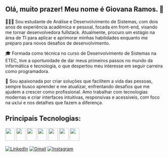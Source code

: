 ## Olá, muito prazer! Meu nome é Giovana Ramos. 🥰

👩🏻‍💻 Sou estudante de Análise e Desenvolvimento de Sistemas, com dois anos de experiência acadêmica e pessoal, focada em front-end, visando me tornar desenvolvedora fullstack. Atualmente, procuro um estágio na área de TI para aplicar e aprimorar minhas habilidades enquanto me preparo para novos desafios de desenvolvimento.

🎓 Formada como técnica no curso de Desenvolvimento de Sistemas na ETEC, tive a oportunidade de dar meus primeiros passos no mundo da informática e tecnologia, o que despertou meu interesse em seguir carreira como programadora.

🚀 Sou apaixonada por criar soluções que facilitem a vida das pessoas, sempre busco aprender e me atualizar, enfrentando desafios que me ajudem a crescer como profissional. Amo trabalhar com tecnologias modernas e criar interfaces intuitivas, responsivas e acessíveis, com foco na ux/ui e nos detalhes que fazem a diferença.


## Principais Tecnologias:

<div>
  <div style="display: inline_block">
   <p><img src="https://cdn.jsdelivr.net/gh/devicons/devicon@latest/icons/csharp/csharp-original.svg" width="30" height="40" />
      <img src="https://cdn.jsdelivr.net/gh/devicons/devicon@latest/icons/javascript/javascript-original.svg" width="30" height="40" />
      <img src="https://cdn.jsdelivr.net/gh/devicons/devicon@latest/icons/html5/html5-original.svg" width="30" height="40" />
      <img src="https://cdn.jsdelivr.net/gh/devicons/devicon@latest/icons/css3/css3-original.svg" width="30" height="40" />
      <img src="https://cdn.jsdelivr.net/gh/devicons/devicon@latest/icons/nodejs/nodejs-original-wordmark.svg" width="30" height="40" />
      <img src="https://cdn.jsdelivr.net/gh/devicons/devicon@latest/icons/react/react-original-wordmark.svg" width="30" height="40" />
      <img src="https://cdn.jsdelivr.net/gh/devicons/devicon@latest/icons/sqlserver/sqlserver-original-wordmark.svg" width="30" height="40" /></p>
</div>

[![LinkedIn](https://img.shields.io/badge/LinkedIn-0077B5?style=for-the-badge&logo=linkedin&logoColor=white)](http://linkedin.com/in/giovana-ramoscp0)
[![Gmail](https://img.shields.io/badge/Gmail-D14836?style=for-the-badge&logo=gmail&logoColor=white)](mailto:giovanaramos.pessoa@gmail.com)
[![Instagram](https://img.shields.io/badge/Instagram-E4405F?style=for-the-badge&logo=instagram&logoColor=white)](https://www.instagram.com/gihramos_)
